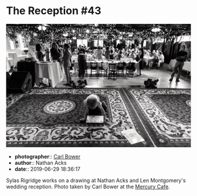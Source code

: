 # The Reception \#43

![Sylas Rigridge works on a drawing](assets/2019-06-29-set-3-the-reception-43.webp)

* **photographer**:: [Carl Bower](https://carlbowerphotos.com)
* **author**:: Nathan Acks
* **date**:: 2019-06-29 18:36:17

Sylas Rigridge works on a drawing at Nathan Acks and Len Montgomery's wedding reception. Photo taken by Carl Bower at the [Mercury Cafe](http://mercurycafe.com).
